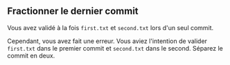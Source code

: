 ## Fractionner le dernier commit
Vous avez validé à la fois `first.txt` et `second.txt` lors d'un seul commit.

Cependant, vous avez fait une erreur. Vous aviez l'intention de valider `first.txt` dans le premier commit et `second.txt` dans le second. Séparez le commit en deux.
